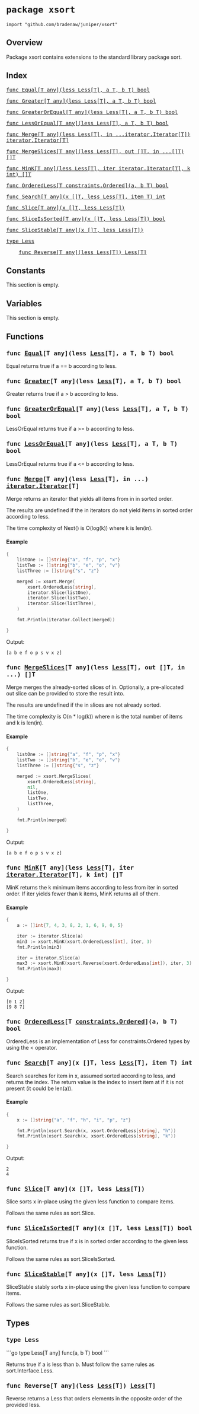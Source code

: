 # `package xsort`

```
import "github.com/bradenaw/juniper/xsort"
```

## Overview

Package xsort contains extensions to the standard library package sort.


## Index

<samp><a href="#Equal">func Equal[T any](less Less[T], a T, b T) bool</a></samp>

<samp><a href="#Greater">func Greater[T any](less Less[T], a T, b T) bool</a></samp>

<samp><a href="#GreaterOrEqual">func GreaterOrEqual[T any](less Less[T], a T, b T) bool</a></samp>

<samp><a href="#LessOrEqual">func LessOrEqual[T any](less Less[T], a T, b T) bool</a></samp>

<samp><a href="#Merge">func Merge[T any](less Less[T], in ...iterator.Iterator[T]) iterator.Iterator[T]</a></samp>

<samp><a href="#MergeSlices">func MergeSlices[T any](less Less[T], out []T, in ...[]T) []T</a></samp>

<samp><a href="#MinK">func MinK[T any](less Less[T], iter iterator.Iterator[T], k int) []T</a></samp>

<samp><a href="#OrderedLess">func OrderedLess[T constraints.Ordered](a, b T) bool</a></samp>

<samp><a href="#Search">func Search[T any](x []T, less Less[T], item T) int</a></samp>

<samp><a href="#Slice">func Slice[T any](x []T, less Less[T])</a></samp>

<samp><a href="#SliceIsSorted">func SliceIsSorted[T any](x []T, less Less[T]) bool</a></samp>

<samp><a href="#SliceStable">func SliceStable[T any](x []T, less Less[T])</a></samp>

<samp><a href="#Less">type Less</a></samp>

<samp>&nbsp;&nbsp;&nbsp;&nbsp;<a href="#Reverse">func Reverse[T any](less Less[T]) Less[T]</a></samp>


## Constants

This section is empty.

## Variables

This section is empty.

## Functions

<h3><a id="Equal"></a><samp>func <a href="#Equal">Equal</a>[T any](less <a href="#Less">Less</a>[T], a T, b T) bool</samp></h3>

Equal returns true if a == b according to less.


<h3><a id="Greater"></a><samp>func <a href="#Greater">Greater</a>[T any](less <a href="#Less">Less</a>[T], a T, b T) bool</samp></h3>

Greater returns true if a > b according to less.


<h3><a id="GreaterOrEqual"></a><samp>func <a href="#GreaterOrEqual">GreaterOrEqual</a>[T any](less <a href="#Less">Less</a>[T], a T, b T) bool</samp></h3>

LessOrEqual returns true if a >= b according to less.


<h3><a id="LessOrEqual"></a><samp>func <a href="#LessOrEqual">LessOrEqual</a>[T any](less <a href="#Less">Less</a>[T], a T, b T) bool</samp></h3>

LessOrEqual returns true if a <= b according to less.


<h3><a id="Merge"></a><samp>func <a href="#Merge">Merge</a>[T any](less <a href="#Less">Less</a>[T], in ...) <a href="./iterator.html#Iterator">iterator.Iterator</a>[T]</samp></h3>

Merge returns an iterator that yields all items from in in sorted order.

The results are undefined if the in iterators do not yield items in sorted order according to
less.

The time complexity of Next() is O(log(k)) where k is len(in).


#### Example 
```go
{
	listOne := []string{"a", "f", "p", "x"}
	listTwo := []string{"b", "e", "o", "v"}
	listThree := []string{"s", "z"}

	merged := xsort.Merge(
		xsort.OrderedLess[string],
		iterator.Slice(listOne),
		iterator.Slice(listTwo),
		iterator.Slice(listThree),
	)

	fmt.Println(iterator.Collect(merged))

}
```

Output:
```text
[a b e f o p s v x z]
```
<h3><a id="MergeSlices"></a><samp>func <a href="#MergeSlices">MergeSlices</a>[T any](less <a href="#Less">Less</a>[T], out []T, in ...) []T</samp></h3>

Merge merges the already-sorted slices of in. Optionally, a pre-allocated out slice can be
provided to store the result into.

The results are undefined if the in slices are not already sorted.

The time complexity is O(n * log(k)) where n is the total number of items and k is len(in).


#### Example 
```go
{
	listOne := []string{"a", "f", "p", "x"}
	listTwo := []string{"b", "e", "o", "v"}
	listThree := []string{"s", "z"}

	merged := xsort.MergeSlices(
		xsort.OrderedLess[string],
		nil,
		listOne,
		listTwo,
		listThree,
	)

	fmt.Println(merged)

}
```

Output:
```text
[a b e f o p s v x z]
```
<h3><a id="MinK"></a><samp>func <a href="#MinK">MinK</a>[T any](less <a href="#Less">Less</a>[T], iter <a href="./iterator.html#Iterator">iterator.Iterator</a>[T], k int) []T</samp></h3>

MinK returns the k minimum items according to less from iter in sorted order. If iter yields
fewer than k items, MinK returns all of them.


#### Example 
```go
{
	a := []int{7, 4, 3, 8, 2, 1, 6, 9, 0, 5}

	iter := iterator.Slice(a)
	min3 := xsort.MinK(xsort.OrderedLess[int], iter, 3)
	fmt.Println(min3)

	iter = iterator.Slice(a)
	max3 := xsort.MinK(xsort.Reverse(xsort.OrderedLess[int]), iter, 3)
	fmt.Println(max3)

}
```

Output:
```text
[0 1 2]
[9 8 7]
```
<h3><a id="OrderedLess"></a><samp>func <a href="#OrderedLess">OrderedLess</a>[T <a href="https://pkg.go.dev/constraints#Ordered">constraints.Ordered</a>](a, b T) bool</samp></h3>

OrderedLess is an implementation of Less for constraints.Ordered types by using the < operator.


<h3><a id="Search"></a><samp>func <a href="#Search">Search</a>[T any](x []T, less <a href="#Less">Less</a>[T], item T) int</samp></h3>

Search searches for item in x, assumed sorted according to less, and returns the index. The
return value is the index to insert item at if it is not present (it could be len(a)).


#### Example 
```go
{
	x := []string{"a", "f", "h", "i", "p", "z"}

	fmt.Println(xsort.Search(x, xsort.OrderedLess[string], "h"))
	fmt.Println(xsort.Search(x, xsort.OrderedLess[string], "k"))

}
```

Output:
```text
2
4
```
<h3><a id="Slice"></a><samp>func <a href="#Slice">Slice</a>[T any](x []T, less <a href="#Less">Less</a>[T])</samp></h3>

Slice sorts x in-place using the given less function to compare items.

Follows the same rules as sort.Slice.


<h3><a id="SliceIsSorted"></a><samp>func <a href="#SliceIsSorted">SliceIsSorted</a>[T any](x []T, less <a href="#Less">Less</a>[T]) bool</samp></h3>

SliceIsSorted returns true if x is in sorted order according to the given less function.

Follows the same rules as sort.SliceIsSorted.


<h3><a id="SliceStable"></a><samp>func <a href="#SliceStable">SliceStable</a>[T any](x []T, less <a href="#Less">Less</a>[T])</samp></h3>

SliceStable stably sorts x in-place using the given less function to compare items.

Follows the same rules as sort.SliceStable.


## Types

<h3><a id="Less"></a><samp>type Less</samp></h3>
```go
type Less[T any] func(a, b T) bool
```

Returns true if a is less than b. Must follow the same rules as sort.Interface.Less.


<h3><a id="Reverse"></a><samp>func Reverse[T any](less <a href="#Less">Less</a>[T]) <a href="#Less">Less</a>[T]</samp></h3>

Reverse returns a Less that orders elements in the opposite order of the provided less.


